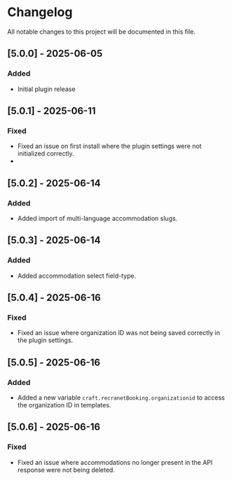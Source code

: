 # Changelog

All notable changes to this project will be documented in this file.

## [5.0.0] - 2025-06-05
### Added
- Initial plugin release

## [5.0.1] - 2025-06-11
### Fixed
- Fixed an issue on first install where the plugin settings were not initialized correctly.
- 
## [5.0.2] - 2025-06-14
### Added
- Added import of multi-language accommodation slugs.

## [5.0.3] - 2025-06-14
### Added
- Added accommodation select field-type.

## [5.0.4] - 2025-06-16
### Fixed
- Fixed an issue where organization ID was not being saved correctly in the plugin settings.

## [5.0.5] - 2025-06-16
### Added
- Added a new variable `craft.recranetBooking.organizationid` to access the organization ID in templates.

## [5.0.6] - 2025-06-16
### Fixed
- Fixed an issue where accommodations no longer present in the API response were not being deleted.